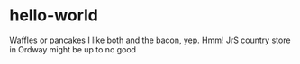 # hello-world
Waffles or pancakes
I like both and the bacon, yep.
Hmm!
JrS country store in Ordway might be up to no good 

